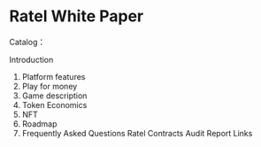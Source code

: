 # Ratel White Paper

Catalog：

&#x20;Introduction



1. Platform features
2. Play for money
3. Game description
4. Token Economics
5. NFT
6. Roadmap
7. Frequently Asked Questions Ratel Contracts Audit Report Links

